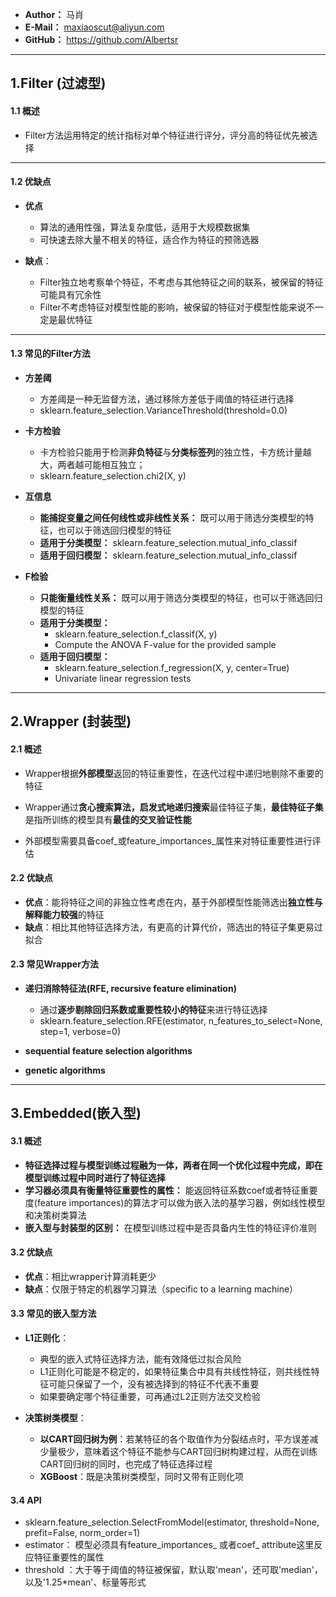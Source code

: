 
- **Author：** 马肖
- **E-Mail：** maxiaoscut@aliyun.com
- **GitHub：**  https://github.com/Albertsr

---

## 1.Filter (过滤型)

#### 1.1 概述
- Filter方法运用特定的统计指标对单个特征进行评分，评分高的特征优先被选择

---

#### 1.2 优缺点
- **优点**
  - 算法的通用性强，算法复杂度低，适用于大规模数据集
  - 可快速去除大量不相关的特征，适合作为特征的预筛选器

- **缺点**：
  - Filter独立地考察单个特征，不考虑与其他特征之间的联系，被保留的特征可能具有冗余性
  - Filter不考虑特征对模型性能的影响，被保留的特征对于模型性能来说不一定是最优特征
  
---

#### 1.3 常见的Filter方法
- **方差阈**
  - 方差阈是一种无监督方法，通过移除方差低于阈值的特征进行选择
  - sklearn.feature_selection.VarianceThreshold(threshold=0.0)

 
- **卡方检验**
  - 卡方检验只能用于检测**非负特征**与**分类标签列**的独立性，卡方统计量越大，两者越可能相互独立；
  - sklearn.feature_selection.chi2(X, y)


- **互信息**
  - **能捕捉变量之间任何线性或非线性关系：** 既可以用于筛选分类模型的特征，也可以于筛选回归模型的特征
  - **适用于分类模型：** sklearn.feature_selection.mutual_info_classif
  - **适用于回归模型：** sklearn.feature_selection.mutual_info_classif
 

- **F检验**
  - **只能衡量线性关系：** 既可以用于筛选分类模型的特征，也可以于筛选回归模型的特征
  - **适用于分类模型：** 
     - sklearn.feature_selection.f_classif(X, y)
     - Compute the ANOVA F-value for the provided sample
  - **适用于回归模型：**
    - sklearn.feature_selection.f_regression(X, y, center=True)
    - Univariate linear regression tests
---

## 2.Wrapper (封装型)

#### 2.1 概述
- Wrapper根据**外部模型**返回的特征重要性，在迭代过程中递归地剔除不重要的特征

- Wrapper通过**贪心搜索算法，启发式地递归搜索**最佳特征子集，**最佳特征子集**是指所训练的模型具有**最佳的交叉验证性能**

- 外部模型需要具备coef_或feature_importances_属性来对特征重要性进行评估 


#### 2.2 优缺点
- **优点**：能将特征之间的非独立性考虑在内，基于外部模型性能筛选出**独立性与解释能力较强**的特征
- **缺点**：相比其他特征选择方法，有更高的计算代价，筛选出的特征子集更易过拟合

#### 2.3 常见Wrapper方法
- **递归消除特征法(RFE, recursive feature elimination)**
  - 通过**逐步剔除回归系数或重要性较小的特征**来进行特征选择
  - sklearn.feature_selection.RFE(estimator, n_features_to_select=None, step=1, verbose=0) 

- **sequential feature selection algorithms**

- **genetic algorithms**


---

## 3.Embedded(嵌入型)

#### 3.1 概述
- **特征选择过程与模型训练过程融为一体，两者在同一个优化过程中完成，即在模型训练过程中同时进行了特征选择**
- **学习器必须具有衡量特征重要性的属性：** 能返回特征系数coef或者特征重要度(feature importances)的算法才可以做为嵌入法的基学习器，例如线性模型和决策树类算法
- **嵌入型与封装型的区别：** 在模型训练过程中是否具备内生性的特征评价准则

#### 3.2 优缺点
- **优点**：相比wrapper计算消耗更少
- **缺点**：仅限于特定的机器学习算法（specific to a learning machine）


#### 3.3 常见的嵌入型方法
- **L1正则化**：
  - 典型的嵌入式特征选择方法，能有效降低过拟合风险
  - L1正则化可能是不稳定的，如果特征集合中具有共线性特征，则共线性特征可能只保留了一个，没有被选择到的特征不代表不重要
  - 如果要确定哪个特征重要，可再通过L2正则方法交叉检验


- **决策树类模型**：
  - **以CART回归树为例**：若某特征的各个取值作为分裂结点时，平方误差减少量极少，意味着这个特征不能参与CART回归树构建过程，从而在训练CART回归树的同时，也完成了特征选择过程
  - **XGBoost**：既是决策树类模型，同时又带有正则化项
  

#### 3.4 **API**
  - sklearn.feature_selection.SelectFromModel(estimator, threshold=None, prefit=False, norm_order=1)
  - estimator： 模型必须具有feature_importances_ 或者coef_ attribute这里反应特征重要性的属性
  - threshold ：大于等于阈值的特征被保留，默认取'mean'，还可取'median'，以及'1.25*mean'、标量等形式

